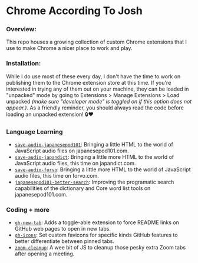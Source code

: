 # Chrome According To Josh

### Overview:
This repo houses a growing collection of custom Chrome extensions that I use to make Chrome a nicer place to work and play.

### Installation:
While I do use most of these every day, I don't have the time to work on publishing them to the Chrome extension store at this time. If you're interested in trying any of them out on your machine, they can be loaded in "unpacked" mode by going to Extensions > Manage Extensions > Load unpacked _(make sure "developer mode" is toggled on if this option does not appear.)_. As a friendly reminder, you should always read the code before loading an unpacked extension! 🔒❤️

### Language Learning
* [`save-audio-japanesepod101`](https://github.com/jhunschejones/Chrome-According-To-Josh/tree/main/save-audio-japanesepod101): Bringing a little HTML to the world of JavaScript audio files on japanesepod101.com.
* [`save-audio-japandict`](https://github.com/jhunschejones/Chrome-According-To-Josh/tree/main/save-audio-japandict): Bringing a little more HTML to the world of JavaScript audio files, this time on japandict.com.
* [`save-audio-forvo`](https://github.com/jhunschejones/Chrome-According-To-Josh/tree/main/save-audio-forvo): Bringing a little more HTML to the world of JavaScript audio files, this time on forvo.com.
* [`japanesepod101-better-search`](https://github.com/jhunschejones/Chrome-According-To-Josh/tree/main/japanesepod101-better-search): Improving the programatic search capabilities of the dictionary and Core word list tools on japanesepod101.com.

### Coding + more
* [`gh-new-tab`](https://github.com/jhunschejones/Chrome-According-To-Josh/tree/main/gh-new-tab): Adds a toggle-able extension to force README links on GitHub web pages to open in new tabs.
* [`gh-icons`](https://github.com/jhunschejones/Chrome-According-To-Josh/tree/main/gh-icons): Set custom favicons for specific kinds GitHub features to better differentiate between pinned tabs.
* [`zoom-cleanup`](https://github.com/jhunschejones/Chrome-According-To-Josh/tree/main/zoom-cleanup): A wee bit of JS to cleanup those pesky extra Zoom tabs after opening a meeting.
